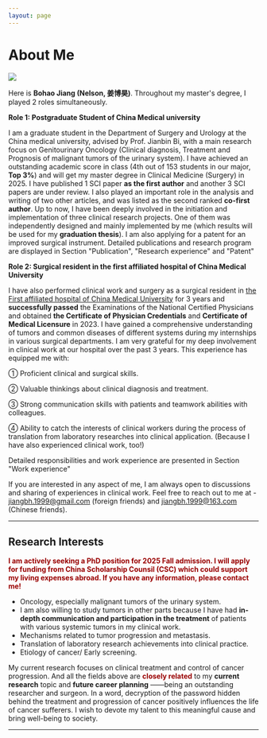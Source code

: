 ```yaml
---
layout: page
---
```


# About Me

<img src="https://https://nelsonjiang1999.github.io//Bohao Jiang.jpg" class="floatpic">

Here is **Bohao Jiang (Nelson, 姜博昊)**. Throughout my master's degree, I played 2 roles simultaneously.<br>

**Role 1: Postgraduate Student of China Medical university** <br>

I am a graduate student in the Department of Surgery and Urology at the China medical university, advised by Prof. Jianbin Bi, with a main research focus on Genitourinary Oncology (Clinical diagnosis, Treatment and Prognosis of malignant tumors of the urinary system). I have achieved an outstanding academic score in class (4th out of 153 students in our major, **Top 3%**) and will get my master degree in Clinical Medicine (Surgery) in 2025.  I have published 1 SCI paper **as the first author** and another 3 SCI papers are under review. I also played an important role in the analysis and writing of two other articles, and was listed as the second ranked **co-first author**. Up to now, I have been deeply involved in the initiation and implementation of three clinical research projects. One of them was independently designed and mainly implemented by me (which results will be used for my **graduation thesis**). I am also applying for a patent for an improved surgical instrument. Detailed publications and research program are displayed in Section "Publication", "Research experience" and "Patent"<br>

**Role 2: Surgical resident in the first affiliated hospital of China Medical University**<br>

I have also performed clinical work and surgery as a surgical resident in [the First affiliated hospital of China Medical University](https://www.cmu1h.com/home) for 3 years and **successfully passed** the Examinations of the National Certified Physicians and obtained **the Certificate of Physician Credentials** and **Certificate of Medical Licensure** in 2023. I have gained a comprehensive understanding of tumors and common diseases of different systems during my internships in various surgical departments.  I am very grateful for my deep involvement in clinical work at our hospital over the past 3 years. This experience has equipped me with: <br>

① Proficient clinical and surgical skills.<br>

② Valuable thinkings about clinical diagnosis and treatment.<br>

③ Strong communication skills with patients and teamwork abilities with colleagues.<br>

④ Ability to catch the interests of clinical workers during the process of translation from laboratory researches into clinical application. (Because I have also experienced clinical work, too!)<br>

Detailed responsibilities and work experience are presented in Section "Work experience"<br>

If you are interested in any aspect of me, I am always open to discussions and sharing of experiences in clinical work. Feel free to reach out to me at - jiangbh.1999@gmail.com (foreign friends) and jiangbh.1999@163.com (Chinese friends).

---

## Research Interests

**<font color="#990000">I am actively seeking a PhD position for 2025 Fall admission. I will apply for funding from China Scholarship Counsil (CSC) which could support my living expenses abroad. If you have any information, please contact me!</font>**

- Oncology, especially malignant tumors of the urinary system. 
- I am also willing to study tumors in other parts because I have had **in-depth communication and participation in the treatment** of patients with various systemic tumors in my clinical work.
- Mechanisms related to tumor progression and metastasis.
- Translation of laboratory research achievements into clinical practice.
- Etiology of cancer/ Early screening. 

My current research focuses on clinical treatment and control of cancer progression. And all the fields above are **<font color="#990000">closely related</font>** to my **current research** topic and **future career planning** ——being an outstanding researcher and surgeon. In a word, decryption of  the password hidden behind the treatment and progression of cancer positively influences the life of cancer sufferers.  I wish to devote my talent to this meaningful cause and bring well-being to society.

---



